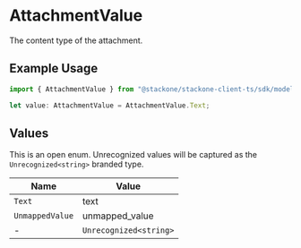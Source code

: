 # AttachmentValue

The content type of the attachment.

## Example Usage

```typescript
import { AttachmentValue } from "@stackone/stackone-client-ts/sdk/models/shared";

let value: AttachmentValue = AttachmentValue.Text;
```

## Values

This is an open enum. Unrecognized values will be captured as the `Unrecognized<string>` branded type.

| Name                   | Value                  |
| ---------------------- | ---------------------- |
| `Text`                 | text                   |
| `UnmappedValue`        | unmapped_value         |
| -                      | `Unrecognized<string>` |